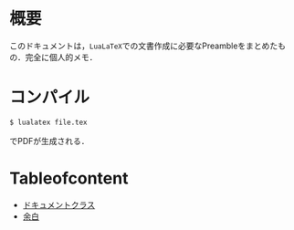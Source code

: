 # 概要
このドキュメントは，`LuaLaTeX`での文書作成に必要なPreambleをまとめたもの．完全に個人的メモ．
# コンパイル
```Bash
$ lualatex file.tex
```
でPDFが生成される．
# Tableofcontent
- [ドキュメントクラス](https://github.com/MIZOGUCHIKoki/LaTeX-StyleFile/blob/main/LuaLaTeX_notes/01DocumentClass.md)
- [余白](https://github.com/MIZOGUCHIKoki/LaTeX-StyleFile/blob/main/LuaLaTeX_notes/02mergin.md)
